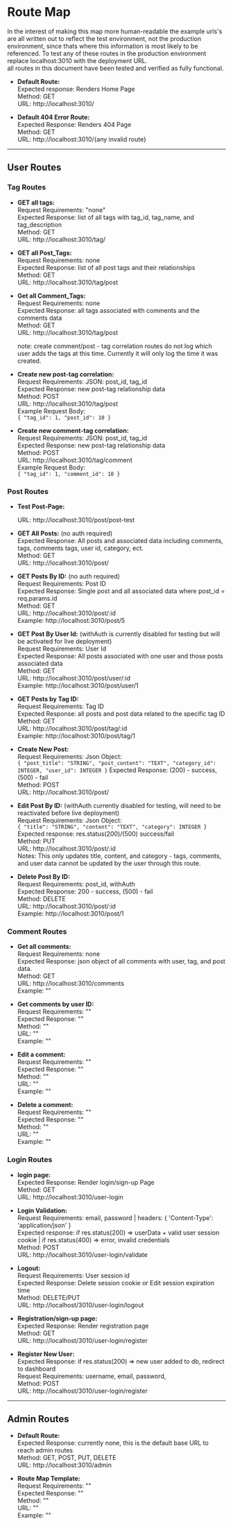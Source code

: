 # Route Map
In the interest of making this map more human-readable the example urls's are all written out to reflect the test environment, not the production environment, since thats where this information is most likely to be referenced. To test any of these routes in the production environment replace localhost:3010 with the deployment URL.</br>
all routes in this document have been tested and verified as fully functional. 
* **Default Route:**</br>
    Expected response: Renders Home Page</br>
    Method: GET</br>
    URL: http://localhost:3010/</br>

* **Default 404 Error Route:**</br>
  Expected Response: Renders 404 Page</br>
  Method: GET</br>
  URL: http://localhost:3010/{any invalid route}</br>

---
## User Routes

### Tag Routes

* **GET all tags:** </br>
    Request Requirements: "none" </br>
    Expected Response: list of all tags with tag_id, tag_name, and tag_description </br>
    Method: GET <br>
    URL: http://localhost:3010/tag/ </br>

* **GET all Post_Tags:** </br>
    Request Requirements: none </br>
    Expected Response: list of all post tags and their relationships </br>
    Method: GET <br>
    URL: http://localhost:3010/tag/post </br>

* **Get all Comment_Tags:** </br>
    Request Requirements: none </br>
    Expected Response: all tags associated with comments and the comments data </br>
    Method: GET <br>
    URL: http://localhost:3010/tag/post </br>

    note: create comment/post - tag correlation routes do not log which user adds the tags at this time. Currently it will only log the time it was created.

* **Create new post-tag correlation:** </br>
    Request Requirements: JSON: post_id, tag_id </br>
    Expected Response: new post-tag relationship data </br>
    Method: POST <br>
    URL: http://localhost:3010/tag/post </br>
    Example Request Body: </br>
      ```{
	      "tag_id": 1,
	      "post_id": 10
      }```

* **Create new comment-tag correlation:** </br>
    Request Requirements: JSON: post_id, tag_id </br>
    Expected Response: new post-tag relationship data </br>
    Method: POST <br>
    URL: http://localhost:3010/tag/comment </br>
    Example Request Body: </br>
      ```{
	      "tag_id": 1,
	      "comment_id": 10
      }```


### Post Routes

* **Test Post-Page:** </br>

  URL: http://localhost:3010/post/post-test </br>

* **GET All Posts:** (no auth required) </br>
    Expected Response: All posts and associated data including comments, tags, comments tags, user id, category, ect. </br>
    Method: GET </br>
    URL: http://localhost:3010/post/ </br>

* **GET Posts By ID:** (no auth required) </br>
    Request Requirements: Post ID </br>
    Expected Response: Single post and all associated data where post_id = req.params.id </br>
    Method: GET <br>
    URL: http://localhost:3010/post/:id  </br>
    Example: http://localhost:3010/post/5 </br>

* **GET Post By User Id:** (withAuth is currently disabled for testing but will be activated for live deployment)</br>
    Request Requirements: User Id </br>
    Expected Response: All posts associated with one user and those posts associated data </br>
    Method: GET <br>
    URL: http://localhost:3010/post/user/:id </br>
    Example: http://localhost:3010/post/user/1 </br>

* **GET Posts by Tag ID:** </br>
    Request Requirements: Tag ID </br>
    Expected Response: all posts and post data related to the specific tag ID </br>
    Method: GET <br>
    URL: http://localhost:3010/post/tag/:id </br>
    Example: http://localhost:3010/post/tag/1 </br>

* **Create New Post:** </br>
    Request Requirements: Json Object: </br>
    ``{
	      "post_title": "STRING",
	      "post_content": "TEXT",
	      "category_id": INTEGER,
	      "user_id": INTEGER
      }``
    Expected Response: (200) - success, (500) - fail </br>
    Method: POST <br>
    URL: http://localhost:3010/post/ </br>


* **Edit Post By ID:** (withAuth currently disabled for testing, will need to be reactivated before live deployment) </br>
  Request Requirements: Json Object:  </br>
  ``{
	"title": "STRING",
	"content": "TEXT",
	"category": INTEGER
} ``
  Expected response: res.status(200)/(500) success/fail </br>
  Method: PUT </br>
  URL: http://localhost:3010/post/:id </br>
  Notes: This only updates title, content, and category - tags, comments, and user data cannot be updated by the user through this route. 

* **Delete Post By ID:** </br>
    Request Requirements: post_id, withAuth </br>
    Expected Response: 200 - success, (500) - fail </br>
    Method: DELETE <br>
    URL: http://localhost:3010/post/:id </br>
    Example: http://localhost:3010/post/1 </br>


### Comment Routes

* **Get all comments:** </br>
    Request Requirements: none </br>
    Expected Response: json object of all comments with user, tag, and post data. </br>
    Method: GET <br>
    URL: http://localhost:3010/comments </br>
    Example: "" </br>

* **Get comments by user ID:** </br>
    Request Requirements: "" </br>
    Expected Response: "" </br>
    Method: "" <br>
    URL: "" </br>
    Example: "" </br>

* **Edit a comment:** </br>
    Request Requirements: "" </br>
    Expected Response: "" </br>
    Method: "" <br>
    URL: "" </br>
    Example: "" </br>

* **Delete a comment:** </br>
    Request Requirements: "" </br>
    Expected Response: "" </br>
    Method: "" <br>
    URL: "" </br>
    Example: "" </br>


### Login Routes

* **login page:** </br>
  Expected Response: Render login/sign-up Page </br>
  Method: GET </br>
  URL: http://localhost:3010/user-login</br>

* **Login Validation:**</br>
  Request Requirements: email, password | headers: { 'Content-Type': 'application/json' }</br>
  Expected response: if res.status(200) => userData + valid user session cookie | if res.status(400) => error, invalid credentials</br>
  Method: POST</br>
  URL: http://localhost:3010/user-login/validate</br>

* **Logout:**</br>
  Request Requirements: User session id</br>
  Expected Response: Delete session cookie or Edit session expiration time</br>
  Method: DELETE/PUT</br>
  URL: http://localhost/3010/user-login/logout</br>

* **Registration/sign-up page:**</br>
  Expected Response: Render registration page</br>
  Method: GET</br>
  URL: http://localhost/3010/user-login/register</br>

* **Register New User:**</br>
  Expected Response: if res.status(200) => new user added to db, redirect to dashboard</br>
  Request Requirements: username, email, password, </br>
  Method: POST</br>
  URL: http://localhost/3010/user-login/register</br>
 

---
## Admin Routes

* **Default Route:** </br>
    Expected Response: currently none, this is the default base URL to reach admin routes</br>
    Method: GET, POST, PUT, DELETE</br>
    URL: http://localhost:3010/admin</br>


* **Route Map Template:** </br>
    Request Requirements: "" </br>
    Expected Response: "" </br>
    Method: "" <br>
    URL: "" </br>
    Example: "" </br>